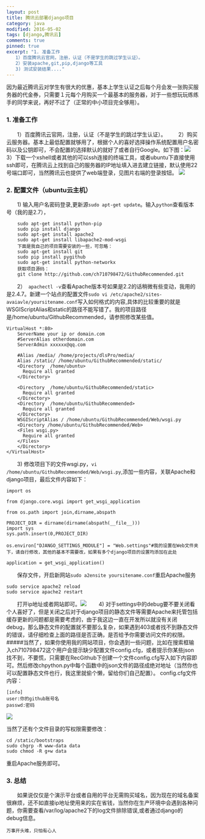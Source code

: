 ```yaml
---
layout: post
title: 腾讯云部署django项目
category: java
modified: 2016-05-02
tags: [django,腾讯云]
comments: true
pinned: true
excerpt: "1. 准备工作
　　1）百度腾讯云官网，注册，认证（不是学生的跳过学生认证）。
　　2）安装apache,git,pip,django等工具
　　3) 测试安装结果...."
---
```

因为最近腾讯云对学生有很大的优惠，基本上学生认证之后每个月会发一张购买服务器的代金券，只需要１元每个月购买一个最基本的服务器，对于一些想玩玩练练手的同学来说，再好不过了（正常的中小项目完全够用）。
### 1. 准备工作
　　1）百度腾讯云官网，注册，认证（不是学生的跳过学生认证）。
　　2）购买云服务器。基本上最低配置就够用了，根据个人的喜好选择操作系统配置用户名密码以及公钥即可，不会配置的选择默认的就好了或者自行Google。如下图：![](http://i.imgur.com/gW14Pbx.png)
　　3）下载一个xshell或者其他的可以ssh连接的终端工具，或者ubuntu下直接使用ssh即可，在腾讯云上找到自己的服务器的IP地址填入进去建立链接，默认使用22号端口即可，当然腾讯云也提供了web端登录，见图片右端的登录按钮。
![](http://i.imgur.com/4Ee2ei8.png)
　　

### 2. 配置文件（ubuntu云主机）
　　1) 输入用户名密码登录,更新源```sudo apt-get update```。输入`python`查看版本号（我的是2.7），
```
    sudo apt-get install python-pip
    sudo pip install django
    sudo apt-get install apache2
    sudo apt-get install libapache2-mod-wsgi
    下面是我自己的项目需要安装的一些，可忽略：
    sudo apt-get install git
    sudo pip install pygithub
    sudo apt-get install python-networkx
    获取项目源码：
    git clone http://github.com/ch710798472/GithubRecommended.git 
```
　　2）` apachectl -v`查看Apache版本号如果是2.2的话稍微有些变动，我用的是2.4.7。新建一个站点的配置文件`sudo vi /etc/apache2/sites-avaiavle/yoursitename.conf`写入如何格式的内容,具体的比较重要的就是WSGIScriptAlias和static的路径不能写错了。我的项目路径是/home/ubuntu/GithubRecommended，请参照修改某些值。
```
VirtualHost *:80>
    ServerName your ip or domain.com 
    #ServerAlias otherdomain.com 
    ServerAdmin xxxxxx@qq.com

    #Alias /media/ /home/projects/dlsPro/media/
    Alias /static/ /home/ubuntu/GithubRecommended/static/
    <Directory  /home/ubuntu>
      Require all granted
    </Directory>

    <Directory  /home/ubuntu/GithubRecommended/static>
      Require all granted
    </Directory>
    <Directory  /home/ubuntu/GithubRecommended>
      Require all granted
    </Directory>
    WSGIScriptAlias / /home/ubuntu/GithubRecommended/Web/wsgi.py
    <Directory /home/ubuntu/GithubRecommended/Web>
    <Files wsgi.py>
      Require all granted
    </Files>
    </Directory>
</VirtualHost>

```
　　3) 修改项目下的文件wsgi.py，`vi /home/ubuntu/GithubRecommended/Web/wsgi.py`,添加一些内容，关联Apache和django项目，最后文件内容如下：
```
import os

from django.core.wsgi import get_wsgi_application

from os.path import join,dirname,abspath

PROJECT_DIR = dirname(dirname(abspath(__file__)))
import sys
sys.path.insert(0,PROJECT_DIR)

os.environ["DJANGO_SETTINGS_MODULE"] = "Web.settings"#我的设置在Web文件夹下，请自行修改，其他的基本不需要改，如果有多个django项目的设置均添加在此处

application = get_wsgi_application()
```
　　保存文件，开启新网站`sudo a2ensite yoursitename.conf`重启Apache服务
```
sudo service apache2 reload
sudo service apache2 restart
```
　　打开ip地址或者网站即可。![](http://i.imgur.com/Hx2m03B.png)
　　4) 对于settings中的debug要不要关闭看个人喜好了，但是关闭之后对于django项目的静态文件等需要Apache来托管包括缓存更新的问题都是需要考虑的，由于我这边一直在开发所以就没有关闭debug，那么静态文件的配置就不要那么复杂，如果遇到403或者找不到静态文件的错误，请仔细检查上面的路径是否正确，是否给予你需要访问文件的权限。
#####当然了，如果你使用我的网站项目，你会遇到一些问题，比如在搜索框输入ch710798472这个用户会提示缺少配置文件config.cfg，或者提示你某些json找不到，不要慌，只需要在RecGithub下创建一个文件config.cfg写入如下内容即可。然后修改chpython.py中每个函数中的json文件的路径成绝对地址（当然你也可以配置静态文件也行，我这里就偷个懒，留给你们自己配置）。
config.cfg文件内容：
```
[info]
user:你的github账号名
passwd:密码
```
![](http://i.imgur.com/dPSqqew.png)

当然了还有个文件目录的写权限需要修改：
```
cd /static/bootstraps
sudo chgrp -R www-data data
sudo chmod -R g+w data
```
重启Apache服务即可。
### 3. 总结
　　如果说仅仅是个演示平台或者自用的平台无需购买域名，因为现在的域名备案很麻烦，还不如直接ip地址使用来的实在省钱，当然你在生产环境中会遇到各种问题，你需要查看/var/log/apache2下的log文件排除错误,或者通过django的debug信息。
```
万事开头难，只怕有心人
```